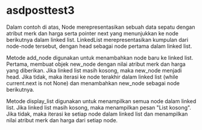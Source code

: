 # asdposttest3

Dalam contoh di atas, Node merepresentasikan sebuah data sepatu dengan atribut merk dan harga serta pointer next yang menunjukkan ke node berikutnya dalam linked list. LinkedList merepresentasikan kumpulan dari node-node tersebut, dengan head sebagai node pertama dalam linked list.

Metode add_node digunakan untuk menambahkan node baru ke linked list. Pertama, membuat objek new_node dengan nilai atribut merk dan harga yang diberikan. Jika linked list masih kosong, maka new_node menjadi head. Jika tidak, maka iterasi ke node terakhir dalam linked list (while current.next is not None) dan menambahkan new_node sebagai node berikutnya.

Metode display_list digunakan untuk menampilkan semua node dalam linked list. Jika linked list masih kosong, maka menampilkan pesan "List kosong". Jika tidak, maka iterasi ke setiap node dalam linked list dan menampilkan nilai atribut merk dan harga dari setiap node.
